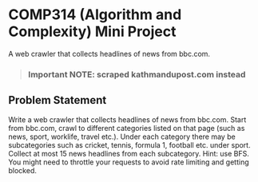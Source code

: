 # COMP314 (Algorithm and Complexity) Mini Project

A web crawler that collects headlines of news from bbc.com.

> ### Important NOTE: scraped kathmandupost.com instead

## Problem Statement

Write a web crawler that collects headlines of news from bbc.com. Start from bbc.com, crawl to different categories listed on that page (such as news, sport, worklife, travel etc.). Under each category there may be subcategories such as cricket, tennis, formula 1, football etc. under sport. Collect at most 15 news headlines from each subcategory. Hint: use BFS. You might need to throttle your requests to avoid rate limiting and getting blocked.
